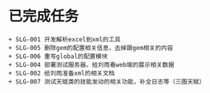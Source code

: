 已完成任务
=========
    + SLG-001 开发解析excel到xml的工具
    + SLG-005 删除gem的配置相关信息，去掉跟gem相关的内容
    + SLG-006 重写global的配置模块
    + SLG-004 部署测试服务器，给刘雨看web端的展示相关数据
    + SLG-002 给刘雨准备xml的相关文档
    + SLG-007 测试天赋类的技能发动的相关功能，补全日志等（三围天赋）